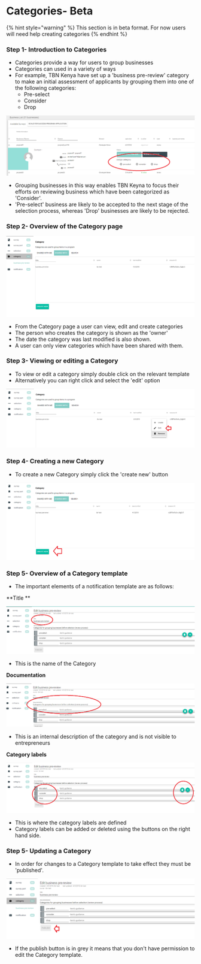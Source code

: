 # Categories- Beta

{% hint style="warning" %}
This section is in beta format.  For now users will need help creating categories
{% endhint %}

### Step 1- Introduction to Categories

* Categories provide a way for users to group businesses
* Categories can used in a variety of ways
* For example, TBN Kenya have set up a 'business pre-review' category to make an initial assessment of applicants by grouping them into one of the following categories:
  * Pre-select
  * Consider
  * Drop

![](<../../../.gitbook/assets/image (106).png>)

* Grouping businesses in this way enables TBN Keyna to focus their efforts on reviewing business which have been categorized as 'Consider'.  
* 'Pre-select' business are likely to be accepted to the next stage of the selection process, whereas 'Drop' businesses are likely to be rejected. 

### Step 2- Overview of the Category page

![](<../../../.gitbook/assets/image (108).png>)

* From the Category page a user can view, edit and create categories
* The person who creates the category is shown as the 'owner' 
* The date the category was last modified is also shown.
* A user can only view categories which have been shared with them.

### Step 3- Viewing or editing a Category

* To view or edit a category simply double click on the relevant template
* Alternatively you can right click and select the 'edit' option

![](<../../../.gitbook/assets/image (109).png>)

### Step 4- Creating a new Category

* To create a new Category simply click the 'create new' button

![](<../../../.gitbook/assets/image (110).png>)

### Step 5- Overview of a Category template

* The important elements of a notification template are as follows:

**Title **

![](<../../../.gitbook/assets/image (112).png>)

* This is the name of the Category

**Documentation** 

![](<../../../.gitbook/assets/image (113).png>)

* This is an internal description of the category and is not visible to entrepreneurs

**Category labels**

![](<../../../.gitbook/assets/image (114).png>)

* This is where the category labels are defined
* Category labels can be added or deleted using the buttons on the right hand side.

### Step 5- Updating a Category

* In order for changes to a Category template to take effect they must be 'published'.

![](<../../../.gitbook/assets/image (115).png>)

* If the publish button is in grey it means that you don't have permission to edit the Category template.

